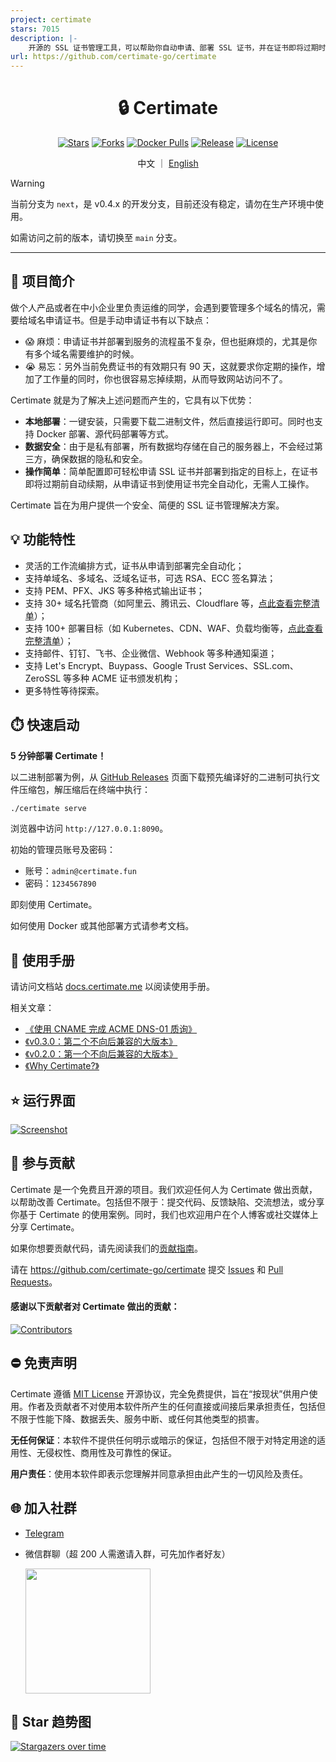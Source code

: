 ```yaml
---
project: certimate
stars: 7015
description: |-
    开源的 SSL 证书管理工具，可以帮助你自动申请、部署 SSL 证书，并在证书即将过期时自动续期。An open-source SSL certificate management tool that helps you automatically apply for and deploy SSL certificates, as well as automatically renew them when they are about to expire.
url: https://github.com/certimate-go/certimate
---
```


<h1 align="center">🔒 Certimate</h1>

<div align="center">

[![Stars](https://img.shields.io/github/stars/certimate-go/certimate?style=flat)](https://github.com/certimate-go/certimate)
[![Forks](https://img.shields.io/github/forks/certimate-go/certimate?style=flat)](https://github.com/certimate-go/certimate)
[![Docker Pulls](https://img.shields.io/docker/pulls/certimate/certimate?style=flat)](https://hub.docker.com/r/certimate/certimate)
[![Release](https://img.shields.io/github/v/release/certimate-go/certimate?style=flat&sort=semver)](https://github.com/certimate-go/certimate/releases)
[![License](https://img.shields.io/github/license/certimate-go/certimate?style=flat)](https://mit-license.org/)

</div>

<div align="center">

中文 ｜ [English](README_EN.md)

</div>

> [!WARNING]
> 当前分支为 `next`，是 v0.4.x 的开发分支，目前还没有稳定，请勿在生产环境中使用。
>
> 如需访问之前的版本，请切换至 `main` 分支。

---

## 🚩 项目简介

做个人产品或者在中小企业里负责运维的同学，会遇到要管理多个域名的情况，需要给域名申请证书。但是手动申请证书有以下缺点：

- 😱 麻烦：申请证书并部署到服务的流程虽不复杂，但也挺麻烦的，尤其是你有多个域名需要维护的时候。
- 😭 易忘：另外当前免费证书的有效期只有 90 天，这就要求你定期的操作，增加了工作量的同时，你也很容易忘掉续期，从而导致网站访问不了。

Certimate 就是为了解决上述问题而产生的，它具有以下优势：

- **本地部署**：一键安装，只需要下载二进制文件，然后直接运行即可。同时也支持 Docker 部署、源代码部署等方式。​
- **数据安全**：由于是私有部署，所有数据均存储在自己的服务器上，不会经过第三方，确保数据的隐私和安全。​
- **操作简单**：简单配置即可轻松申请 SSL 证书并部署到指定的目标上，在证书即将过期前自动续期，从申请证书到使用证书完全自动化，无需人工操作。​

Certimate 旨在为用户提供一个安全、简便的 SSL 证书管理解决方案。

## 💡 功能特性

- 灵活的工作流编排方式，证书从申请到部署完全自动化；
- 支持单域名、多域名、泛域名证书，可选 RSA、ECC 签名算法；
- 支持 PEM、PFX、JKS 等多种格式输出证书；
- 支持 30+ 域名托管商（如阿里云、腾讯云、Cloudflare 等，[点此查看完整清单](https://docs.certimate.me/docs/reference/providers#supported-dns-providers)）；
- 支持 100+ 部署目标（如 Kubernetes、CDN、WAF、负载均衡等，[点此查看完整清单](https://docs.certimate.me/docs/reference/providers#supported-hosting-providers)）；
- 支持邮件、钉钉、飞书、企业微信、Webhook 等多种通知渠道；
- 支持 Let's Encrypt、Buypass、Google Trust Services、SSL.com、ZeroSSL 等多种 ACME 证书颁发机构；
- 更多特性等待探索。

## ⏱️ 快速启动

**5 分钟部署 Certimate！**

以二进制部署为例，从 [GitHub Releases](https://github.com/certimate-go/certimate/releases) 页面下载预先编译好的二进制可执行文件压缩包，解压缩后在终端中执行：

```bash
./certimate serve
```

浏览器中访问 `http://127.0.0.1:8090`。

初始的管理员账号及密码：

- 账号：`admin@certimate.fun`
- 密码：`1234567890`

即刻使用 Certimate。

如何使用 Docker 或其他部署方式请参考文档。

## 📄 使用手册

请访问文档站 [docs.certimate.me](https://docs.certimate.me/) 以阅读使用手册。

相关文章：

- [《使用 CNAME 完成 ACME DNS-01 质询》](https://docs.certimate.me/blog/cname)
- [《v0.3.0：第二个不向后兼容的大版本》](https://docs.certimate.me/blog/v0.3.0)
- [《v0.2.0：第一个不向后兼容的大版本》](https://docs.certimate.me/blog/v0.2.0)
- [《Why Certimate?》](https://docs.certimate.me/blog/why-certimate)

## ⭐ 运行界面

[![Screenshot](https://i.imgur.com/4DAUKEE.gif)](https://www.bilibili.com/video/BV1xockeZEm2)

## 🤝 参与贡献

Certimate 是一个免费且开源的项目。我们欢迎任何人为 Certimate 做出贡献，以帮助改善 Certimate。包括但不限于：提交代码、反馈缺陷、交流想法，或分享你基于 Certimate 的使用案例。同时，我们也欢迎用户在个人博客或社交媒体上分享 Certimate。

如果你想要贡献代码，请先阅读我们的[贡献指南](./CONTRIBUTING.md)。

请在 https://github.com/certimate-go/certimate 提交 [Issues](https://github.com/certimate-go/certimate/issues) 和 [Pull Requests](https://github.com/certimate-go/certimate/pulls)。

#### 感谢以下贡献者对 Certimate 做出的贡献：

[![Contributors](https://contrib.rocks/image?repo=certimate-go/certimate)](https://github.com/certimate-go/certimate/graphs/contributors)

## ⛔ 免责声明

Certimate 遵循 [MIT License](https://opensource.org/licenses/MIT) 开源协议，完全免费提供，旨在“按现状”供用户使用。作者及贡献者不对使用本软件所产生的任何直接或间接后果承担责任，包括但不限于性能下降、数据丢失、服务中断、或任何其他类型的损害。

**无任何保证**：本软件不提供任何明示或暗示的保证，包括但不限于对特定用途的适用性、无侵权性、商用性及可靠性的保证。

**用户责任**：使用本软件即表示您理解并同意承担由此产生的一切风险及责任。

## 🌐 加入社群

- [Telegram](https://t.me/+ZXphsppxUg41YmVl)
- 微信群聊（超 200 人需邀请入群，可先加作者好友）

  <img src="https://i.imgur.com/8xwsLTA.png" width="200"/>

## 🚀 Star 趋势图

[![Stargazers over time](https://starchart.cc/certimate-go/certimate.svg?variant=adaptive)](https://starchart.cc/certimate-go/certimate)

